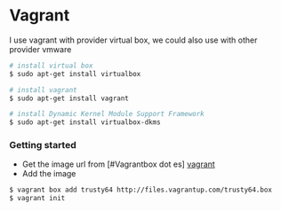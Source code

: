 # Vagrant
I use vagrant with provider virtual box, we could also use with other provider vmware

```sh
# install virtual box
$ sudo apt-get install virtualbox
```

```sh
# install vagrant
$ sudo apt-get install vagrant
```

```sh
# install Dynamic Kernel Module Support Framework
$ sudo apt-get install virtualbox-dkms
```

### Getting started 
* Get the image url from [#Vagrantbox dot es] [vagrant]
* Add the image
```sh
$ vagrant box add trusty64 http://files.vagrantup.com/trusty64.box
$ vagrant init
```


[vagrant]: <http://www.vagrantbox.es/>
